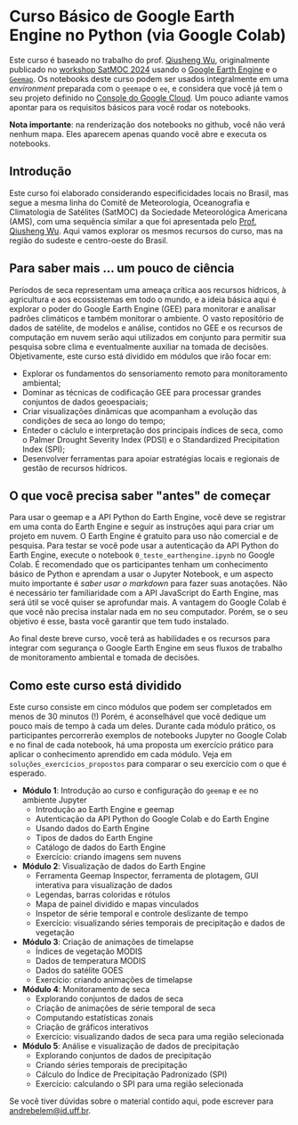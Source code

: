 # Curso Básico de Google Earth Engine no Python (via Google Colab)

Este curso é baseado no trabalho do prof. [Qiusheng Wu](https://github.com/giswqs), originalmente publicado no [workshop SatMOC 2024](https://geemap.org/workshops/SatMOC_2024) usando o [Google Earth Engine](https://earthengine.google.com) e o [`Geemap`](https://geemap.org). Os notebooks deste curso podem ser usados integralmente em uma *environment* preparada com o `geemap`e o `ee`, e considera que você já tem o seu projeto definido no [Console do Google Cloud](https://console.cloud.google.com/). Um pouco adiante vamos apontar para os requisitos básicos para você rodar os notebooks.<br>

**Nota importante**: na renderização dos notebooks no github, você não verá nenhum mapa. Eles aparecem apenas quando você abre e executa os notebooks.


## Introdução

Este curso foi elaborado considerando especificidades locais no Brasil, mas segue a mesma linha do Comitê de Meteorologia, Oceanografia e Climatologia de Satélites (SatMOC) da Sociedade Meteorológica Americana (AMS), com uma sequência similar a que foi apresentada pelo [Prof. Qiusheng Wu](https://www.linkedin.com/in/giswqs/). Aqui vamos explorar os mesmos recursos do curso, mas na região do sudeste e centro-oeste do Brasil.

## Para saber mais ... um pouco de ciência

Períodos de seca representam uma ameaça crítica aos recursos hídricos, à agricultura e aos ecossistemas em todo o mundo, e a ideia básica aqui é explorar o poder do Google Earth Engine (GEE) para monitorar e analisar padrões climáticos e também monitorar o ambiente. O vasto repositório de dados de satélite, de modelos e análise, contidos no GEE e os recursos de computação em nuvem serão aqui utilizados em conjunto para permitir sua pesquisa sobre clima e eventualmente auxiliar na tomada de decisões. Objetivamente, este curso está dividido em módulos que irão focar em: 
- Explorar os fundamentos do sensoriamento remoto para monitoramento ambiental;
- Dominar as técnicas de codificação GEE para processar grandes conjuntos de dados geoespaciais;
- Criar visualizações dinâmicas que acompanham a evolução das condições de seca ao longo do tempo;
- Enteder o cáclulo e interpretação dos principais índices de seca, como o Palmer Drought Severity Index (PDSI) e o Standardized Precipitation Index (SPI);
- Desenvolver ferramentas para apoiar estratégias locais e regionais de gestão de recursos hídricos.

## O que você precisa saber "antes" de começar

Para usar o geemap e a API Python do Earth Engine, você deve se registrar em uma conta do Earth Engine e seguir as instruções aqui para criar um projeto em nuvem. O Earth Engine é gratuito para uso não comercial e de pesquisa. Para testar se você pode usar a autenticação da API Python do Earth Engine, execute o notebook `0_teste_earthengine.ipynb` no Google Colab. É recomendado que os participantes tenham um conhecimento básico de Python e aprendam a usar o Jupyter Notebook, e um aspecto muito importante é *saber usar o markdown* para fazer suas anotações. Não é necessário ter familiaridade com a API JavaScript do Earth Engine, mas será útil se você quiser se aprofundar mais. A vantagem do Google Colab é que você não precisa instalar nada em no seu computador. Porém, se o seu objetivo é esse, basta você garantir que tem tudo instalado.

Ao final deste breve curso, você terá as habilidades e os recursos para integrar com segurança o Google Earth Engine em seus fluxos de trabalho de monitoramento ambiental e tomada de decisões.

## Como este curso está dividido

Este curso consiste em cinco módulos que podem ser completados em menos de 30 minutos (!) Porém, é aconselhável que vocẽ dedique um pouco mais de tempo à cada um deles. Durante cada módulo prático, os participantes percorrerão exemplos de notebooks Jupyter no Google Colab e no final de cada notebook, há uma proposta um exercício prático para aplicar o conhecimento aprendido em cada módulo. Veja em `soluções_exercícios_propostos` para comparar o seu exercício com o que é esperado.

- **Módulo 1**: Introdução ao curso e configuração do `geemap` e `ee` no ambiente Jupyter 
    - Introdução ao Earth Engine e geemap
    - Autenticação da API Python do Google Colab e do Earth Engine
    - Usando dados do Earth Engine
    - Tipos de dados do Earth Engine
    - Catálogo de dados do Earth Engine
    - Exercício: criando imagens sem nuvens
- **Módulo 2**: Visualização de dados do Earth Engine
    - Ferramenta Geemap Inspector, ferramenta de plotagem, GUI interativa para visualização de dados
    - Legendas, barras coloridas e rótulos
    - Mapa de painel dividido e mapas vinculados
    - Inspetor de série temporal e controle deslizante de tempo
    - Exercício: visualizando séries temporais de precipitação e dados de vegetação
- **Módulo 3**: Criação de animações de timelapse
    - Índices de vegetação MODIS
    - Dados de temperatura MODIS
    - Dados do satélite GOES
    - Exercício: criando animações de timelapse
- **Módulo 4**: Monitoramento de seca
    - Explorando conjuntos de dados de seca
    - Criação de animações de série temporal de seca
    - Computando estatísticas zonais
    - Criação de gráficos interativos
    - Exercício: visualizando dados de seca para uma região selecionada
- **Módulo 5**: Análise e visualização de dados de precipitação
    - Explorando conjuntos de dados de precipitação
    - Criando séries temporais de precipitação
    - Cálculo do Índice de Precipitação Padronizado (SPI)
    - Exercício: calculando o SPI para uma região selecionada
 
Se você tiver dúvidas sobre o material contido aqui, pode escrever para [andrebelem@id.uff.br](andrebelem@id.uff.br).
  
